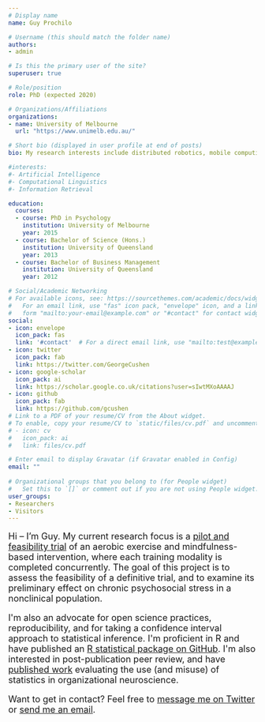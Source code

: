 ```yaml
---
# Display name
name: Guy Prochilo

# Username (this should match the folder name)
authors:
- admin

# Is this the primary user of the site?
superuser: true

# Role/position
role: PhD (expected 2020)

# Organizations/Affiliations
organizations:
- name: University of Melbourne
  url: "https://www.unimelb.edu.au/"

# Short bio (displayed in user profile at end of posts)
bio: My research interests include distributed robotics, mobile computing and programmable matter.

#interests:
#- Artificial Intelligence
#- Computational Linguistics
#- Information Retrieval

education:
  courses:
  - course: PhD in Psychology
    institution: University of Melbourne
    year: 2015
  - course: Bachelor of Science (Hons.)
    institution: University of Queensland
    year: 2013
  - course: Bachelor of Business Management
    institution: University of Queensland
    year: 2012

# Social/Academic Networking
# For available icons, see: https://sourcethemes.com/academic/docs/widgets/#icons
#   For an email link, use "fas" icon pack, "envelope" icon, and a link in the
#   form "mailto:your-email@example.com" or "#contact" for contact widget.
social:
- icon: envelope
  icon_pack: fas
  link: '#contact'  # For a direct email link, use "mailto:test@example.org".
- icon: twitter
  icon_pack: fab
  link: https://twitter.com/GeorgeCushen
- icon: google-scholar
  icon_pack: ai
  link: https://scholar.google.co.uk/citations?user=sIwtMXoAAAAJ
- icon: github
  icon_pack: fab
  link: https://github.com/gcushen
# Link to a PDF of your resume/CV from the About widget.
# To enable, copy your resume/CV to `static/files/cv.pdf` and uncomment the lines below.  
# - icon: cv
#   icon_pack: ai
#   link: files/cv.pdf

# Enter email to display Gravatar (if Gravatar enabled in Config)
email: ""
  
# Organizational groups that you belong to (for People widget)
#   Set this to `[]` or comment out if you are not using People widget.  
user_groups:
- Researchers
- Visitors
---
```


<p style="font-size:18px;"> Hi – I’m Guy. My current research focus is a <a href="https://psyarxiv.com/8w45k" target="_blank">pilot and feasibility trial</a> of an aerobic exercise and mindfulness-based intervention, where each training modality is completed concurrently. The goal of this project is to assess the feasibility of a definitive trial, and to examine its preliminary effect on chronic psychosocial stress in a nonclinical population.</p>  

<p style="font-size:18px;"> I'm also an advocate for open science practices, reproducibility, and for taking a confidence interval approach to statistical inference. I'm proficient in R and have published an <a href="https://github.com/gprochilo/aha" target="_blank">R statistical package on GitHub</a>. I'm also interested in post-publication peer review, and have <a href="https://psyarxiv.com/hv3rm" target="_blank">published work</a> evaluating the use (and misuse) of statistics in organizational neuroscience.</p> 

<p style="font-size:18px;"> Want to get in contact? Feel free to <a href="https://twitter.com/messages/compose?recipient_id=1119310284" target="_blank">message me on Twitter</a> or <a href="mailto:guy.prochilo@gmail.com">send me an email</a>.</p>

